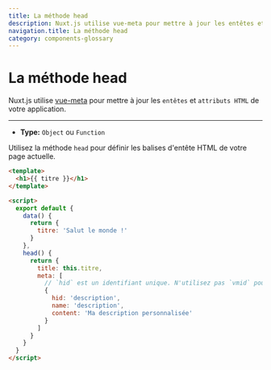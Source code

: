 ```yaml
---
title: La méthode head
description: Nuxt.js utilise vue-meta pour mettre à jour les entêtes et attributs HTML de votre application.
navigation.title: La méthode head
category: components-glossary
---
```

# La méthode head

Nuxt.js utilise [vue-meta](https://github.com/nuxt/vue-meta) pour mettre à jour les `entêtes` et `attributs HTML` de votre application.

---

- **Type:** `Object` ou `Function`

Utilisez la méthode `head` pour définir les balises d'entête HTML de votre page actuelle.

```html
<template>
  <h1>{{ titre }}</h1>
</template>

<script>
  export default {
    data() {
      return {
        titre: 'Salut le monde !'
      }
    },
    head() {
      return {
        title: this.titre,
        meta: [
          // `hid` est un identifiant unique. N'utilisez pas `vmid` pour cela car cela ne marchera pas.
          {
            hid: 'description',
            name: 'description',
            content: 'Ma description personnalisée'
          }
        ]
      }
    }
  }
</script>
```
